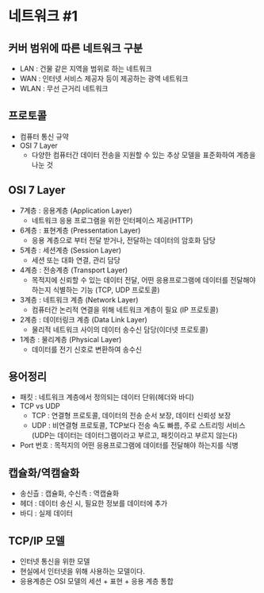 # 네트워크 #1

## 커버 범위에 따른 네트워크 구분
- LAN : 건물 같은 지역을 범위로 하는 네트워크
- WAN : 인터넷 서비스 제공자 등이 제공하는 광역 네트워크
- WLAN : 무선 근거리 네트워크

## 프로토콜
- 컴퓨터 통신 규약
- OSI 7 Layer
    - 다양한 컴퓨터간 데이터 전송을 지원할 수 있는 추상 모델을 표준화하여 계층을 나눈 것

## OSI 7 Layer
- 7계층 : 응용계층 (Application Layer)
    - 네트워크 응용 프로그램을 위한 인터페이스 제공(HTTP)
- 6계층 : 표현계층 (Pressentation Layer)
    - 응용 계층으로 부터 전달 받거나, 전달하는 데이터의 암호화 담당
- 5계층 : 세션계층 (Session Layer)
    - 세션 또는 대화 연결, 관리 담당
- 4계층 : 전송계층 (Transport Layer)
    - 목적지에 신뢰할 수 있는 데이터 전달, 어떤 응용프로그램에 데이터를 전달해야 하는지 식별하는 기능 (TCP, UDP 프로토콜)
- 3계층 : 네트워크 계층 (Network Layer)
    - 컴퓨터간 논리적 연결을 위해 네트워크 계층이 필요 (IP 프로토콜)
- 2계층 : 데이터링크 계층 (Data Link Layer)
    - 물리적 네트워크 사이의 데이터 송수신 담당(이더넷 프로토콜)
- 1계층 : 물리계층 (Physical Layer)
    - 데이터를 전기 신호로 변환하여 송수신

## 용어정리
- 패킷 : 네트워크 계층에서 정의되는 데이터 단위(헤더와 바디)
- TCP vs UDP
    - TCP : 연결형 프로토콜, 데이터의 전송 순서 보장, 데이터 신뢰성 보장
    - UDP : 비연결형 프로토콜, TCP보다 전송 속도 빠름, 주로 스트리밍 서비스  
    (UDP는 데이터는 데이터그램이라고 부르고, 패킷이라고 부르지 않는다)
- Port 번호 : 목적지의 어떤 응용프로그램에 데이터를 전달해야 하는지를 식병

## 캡슐화/역캠슐화
- 송신츨 : 캡슐화, 수신측 : 역캡슐화
- 헤더 : 데이터 송신 시, 필요한 정보를 데이터에 추가
- 바디 : 실제 데이터

## TCP/IP 모델
- 인터넷 통신을 위한 모델
- 현실에서 인터넷을 위해 사용하는 모델이다.
- 응용계층은 OSI 모델의 세션 + 표현 + 응용 계층 통합
